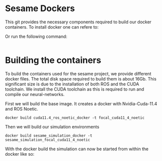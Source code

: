 # Sesame Dockers
This git provides the necessary components required to build our docker containers.
To install docker one can refere to:

Or run the following command:
```
```

# Building the containers
To build the containers used for the sesame project, we provide different docker files. 
The total disk space required to build them is about 16Gb.
This significant size is due to the installation of both ROS and the CUDA toolchain.
We install the CUDA toolchain as this is required to run and compile our neural-networks.

First we will build the base image. It creates a docker with Nvidia-Cuda-11.4 and ROS Noetic.
```
docker build cuda11.4_ros_noetic_docker -t focal_cuda11_4_noetic
```
Then we will build our simulation environments
```
docker build sesame_simulation_docker -t sesame_simulation_focal_cuda11_4_noetic
```
With the docker build the simulation can now be started from within the docker like so:
